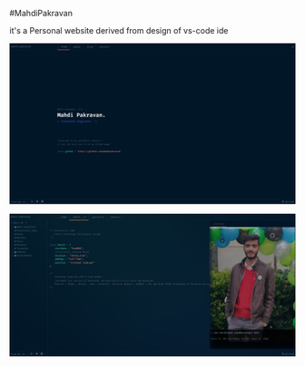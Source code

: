 #MahdiPakravan

it's a Personal website derived from design of vs-code ide

![img.png](img.png)

![img.png](img_1.png)
